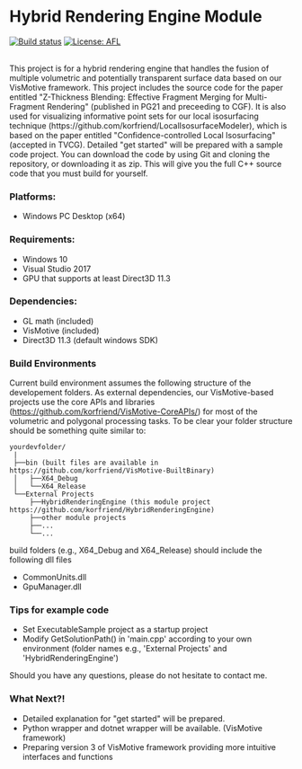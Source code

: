 # Hybrid Rendering Engine Module

[![Build status][s1]][av] [![License: AFL][s3]][li]

[s1]: https://ci.appveyor.com/api/projects/status/8m3u1m2uhjpnumbj?svg=true
[s3]: https://img.shields.io/badge/License-AFL-orange.svg

[av]: https://ci.appveyor.com/project/korfriend/hybridrenderingengine
[li]: https://opensource.org/licenses/AFL-3.0

<br/>
This project is for a hybrid rendering engine that handles the fusion of multiple volumetric and potentially transparent surface data based on our VisMotive framework. This project includes the source code for the paper entitled "Z-Thickness Blending:  Effective Fragment Merging for Multi-Fragment Rendering" (published in PG21 and preceeding to CGF). It is also used for visualizing informative point sets for our local isosurfacing technique (https://github.com/korfriend/LocalIsosurfaceModeler), which is based on the paper entitled "Confidence-controlled Local Isosurfacing" (accepted in TVCG). Detailed "get started" will be prepared with a sample code project. You can download the code by using Git and cloning the repository, or downloading it as zip. This will give you the full C++ source code that you must build for yourself. 

### Platforms:
- Windows PC Desktop (x64)

### Requirements:

- Windows 10
- Visual Studio 2017
- GPU that supports at least Direct3D 11.3

### Dependencies:

- GL math (included)
- VisMotive (included)
- Direct3D 11.3 (default windows SDK) 

### Build Environments
Current build environment assumes the following structure of the developement folders. As external dependencies, our VisMotive-based projects use the core APIs and libraries (https://github.com/korfriend/VisMotive-CoreAPIs/) for most of the volumetric and polygonal processing tasks. To be clear your folder structure should be something quite similar to:

    yourdevfolder/
     |
     ├──bin (built files are available in https://github.com/korfriend/VisMotive-BuiltBinary)
     │   ├──X64_Debug
     │   └──X64_Release
     └──External Projects
         ├──HybridRenderingEngine (this module project https://github.com/korfriend/HybridRenderingEngine)
         ├──other module projects
         ├──...
         └──...

build folders (e.g., X64_Debug and X64_Release) should include the following dll files
- CommonUnits.dll
- GpuManager.dll

### Tips for example code
- Set ExecutableSample project as a startup project
- Modify GetSolutionPath() in 'main.cpp' according to your own environment (folder names e.g., 'External Projects' and 'HybridRenderingEngine')

Should you have any questions, please do not hesitate to contact me. 

### What Next?!
- Detailed explanation for "get started" will be prepared.
- Python wrapper and dotnet wrapper will be available. (VisMotive framework)
- Preparing version 3 of VisMotive framework providing more intuitive interfaces and functions
